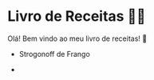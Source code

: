 # Livro de Receitas :woman_cook:

Olá! Bem vindo ao meu livro de receitas! :wave:  

- Strogonoff de Frango

- 
